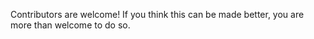 Contributors are welcome! If you think this can be made better, you are more than welcome to do so.
